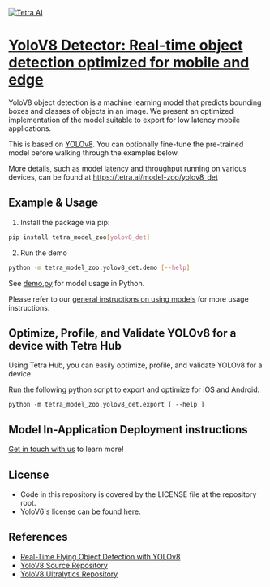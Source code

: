 [![Tetra AI](https://tetra.ai/img/logo.svg)](https://tetra.ai/)

# [YoloV8 Detector: Real-time object detection optimized for mobile and edge](https://tetra.ai/model-zoo/yolov8_det)

YoloV8 object detection is a machine learning model that predicts bounding boxes and classes of objects in an image.
We present an optimized implementation of the model suitable to export for low latency mobile applications.

This is based on [YOLOv8](https://docs.ultralytics.com/tasks/detect/). You can optionally
fine-tune the pre-trained model before walking through the examples below.

More details, such as model latency and throughput running on various devices, can be found at https://tetra.ai/model-zoo/yolov8_det

## Example & Usage
1. Install the package via pip:
```bash
pip install tetra_model_zoo[yolov8_det]
```

2. Run the demo
```bash
python -m tetra_model_zoo.yolov8_det.demo [--help]
```

See [demo.py](../yolo/demo.py) for model usage in Python.

Please refer to our [general instructions on using models](../../#tetra-model-zoo) for more usage instructions.

## Optimize, Profile, and Validate YOLOv8 for a device with Tetra Hub
Using Tetra Hub, you can easily optimize, profile, and validate YOLOv8 for a device.

Run the following python script to export and optimize for iOS and Android:
```
python -m tetra_model_zoo.yolov8_det.export [ --help ]
```

## Model In-Application Deployment instructions
<a href="mailto:support@tetra.ai?subject=Request Access for Tetra Hub&body=Interest in using YOLOv8 in model zoo for deploying on-device.">Get in touch with us</a> to learn more!

## License
- Code in this repository is covered by the LICENSE file at the repository root.
- YoloV6's license can be found [here](https://github.com/meituan/YOLOv8/blob/47625514e7480706a46ff3c0cd0252907ac12f22/LICENSE).

## References
* [Real-Time Flying Object Detection with YOLOv8](https://arxiv.org/abs/2305.09972)
* [YoloV8 Source Repository](https://github.com/ultralytics/ultralytics/tree/main/ultralytics/models/yolo/detect)
* [YoloV8 Ultralytics Repository](https://docs.ultralytics.com/tasks/detect)
